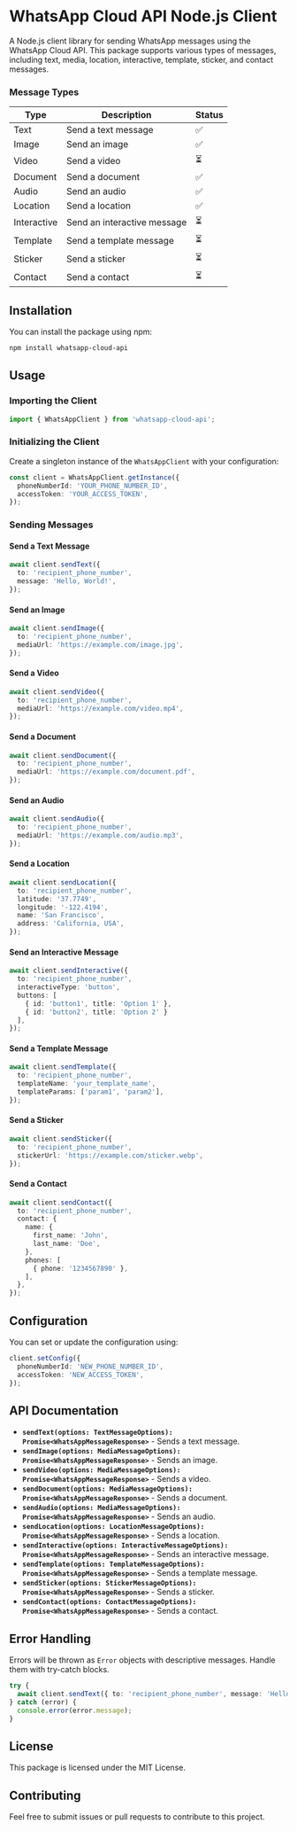 # WhatsApp Cloud API Node.js Client

A Node.js client library for sending WhatsApp messages using the WhatsApp Cloud API. This package supports various types of messages, including text, media, location, interactive, template, sticker, and contact messages.

### Message Types
| Type | Description | Status |
| --- | --- | --- |
| Text | Send a text message | ✅ |
| Image | Send an image | ✅ |
| Video | Send a video | ⏳ |
| Document | Send a document | ✅ |
| Audio | Send an audio | ✅ |
| Location | Send a location | ✅ |
| Interactive | Send an interactive message | ⏳ |
| Template | Send a template message | ⏳ |
| Sticker | Send a sticker | ⏳ |
| Contact | Send a contact | ⏳ |


## Installation

You can install the package using npm:

```bash
npm install whatsapp-cloud-api
```

## Usage

### Importing the Client

```typescript
import { WhatsAppClient } from 'whatsapp-cloud-api';
```

### Initializing the Client

Create a singleton instance of the `WhatsAppClient` with your configuration:

```typescript
const client = WhatsAppClient.getInstance({
  phoneNumberId: 'YOUR_PHONE_NUMBER_ID',
  accessToken: 'YOUR_ACCESS_TOKEN',
});
```

### Sending Messages

#### Send a Text Message

```typescript
await client.sendText({
  to: 'recipient_phone_number',
  message: 'Hello, World!',
});
```

#### Send an Image

```typescript
await client.sendImage({
  to: 'recipient_phone_number',
  mediaUrl: 'https://example.com/image.jpg',
});
```

#### Send a Video

```typescript
await client.sendVideo({
  to: 'recipient_phone_number',
  mediaUrl: 'https://example.com/video.mp4',
});
```

#### Send a Document

```typescript
await client.sendDocument({
  to: 'recipient_phone_number',
  mediaUrl: 'https://example.com/document.pdf',
});
```

#### Send an Audio

```typescript
await client.sendAudio({
  to: 'recipient_phone_number',
  mediaUrl: 'https://example.com/audio.mp3',
});
```

#### Send a Location

```typescript
await client.sendLocation({
  to: 'recipient_phone_number',
  latitude: '37.7749',
  longitude: '-122.4194',
  name: 'San Francisco',
  address: 'California, USA',
});
```

#### Send an Interactive Message

```typescript
await client.sendInteractive({
  to: 'recipient_phone_number',
  interactiveType: 'button',
  buttons: [
    { id: 'button1', title: 'Option 1' },
    { id: 'button2', title: 'Option 2' }
  ],
});
```

#### Send a Template Message

```typescript
await client.sendTemplate({
  to: 'recipient_phone_number',
  templateName: 'your_template_name',
  templateParams: ['param1', 'param2'],
});
```

#### Send a Sticker

```typescript
await client.sendSticker({
  to: 'recipient_phone_number',
  stickerUrl: 'https://example.com/sticker.webp',
});
```

#### Send a Contact

```typescript
await client.sendContact({
  to: 'recipient_phone_number',
  contact: {
    name: {
      first_name: 'John',
      last_name: 'Doe',
    },
    phones: [
      { phone: '1234567890' },
    ],
  },
});
```

## Configuration

You can set or update the configuration using:

```typescript
client.setConfig({
  phoneNumberId: 'NEW_PHONE_NUMBER_ID',
  accessToken: 'NEW_ACCESS_TOKEN',
});
```

## API Documentation

- **`sendText(options: TextMessageOptions): Promise<WhatsAppMessageResponse>`** - Sends a text message.
- **`sendImage(options: MediaMessageOptions): Promise<WhatsAppMessageResponse>`** - Sends an image.
- **`sendVideo(options: MediaMessageOptions): Promise<WhatsAppMessageResponse>`** - Sends a video.
- **`sendDocument(options: MediaMessageOptions): Promise<WhatsAppMessageResponse>`** - Sends a document.
- **`sendAudio(options: MediaMessageOptions): Promise<WhatsAppMessageResponse>`** - Sends an audio.
- **`sendLocation(options: LocationMessageOptions): Promise<WhatsAppMessageResponse>`** - Sends a location.
- **`sendInteractive(options: InteractiveMessageOptions): Promise<WhatsAppMessageResponse>`** - Sends an interactive message.
- **`sendTemplate(options: TemplateMessageOptions): Promise<WhatsAppMessageResponse>`** - Sends a template message.
- **`sendSticker(options: StickerMessageOptions): Promise<WhatsAppMessageResponse>`** - Sends a sticker.
- **`sendContact(options: ContactMessageOptions): Promise<WhatsAppMessageResponse>`** - Sends a contact.

## Error Handling

Errors will be thrown as `Error` objects with descriptive messages. Handle them with try-catch blocks.

```typescript
try {
  await client.sendText({ to: 'recipient_phone_number', message: 'Hello!' });
} catch (error) {
  console.error(error.message);
}
```

## License

This package is licensed under the MIT License.

## Contributing

Feel free to submit issues or pull requests to contribute to this project.
